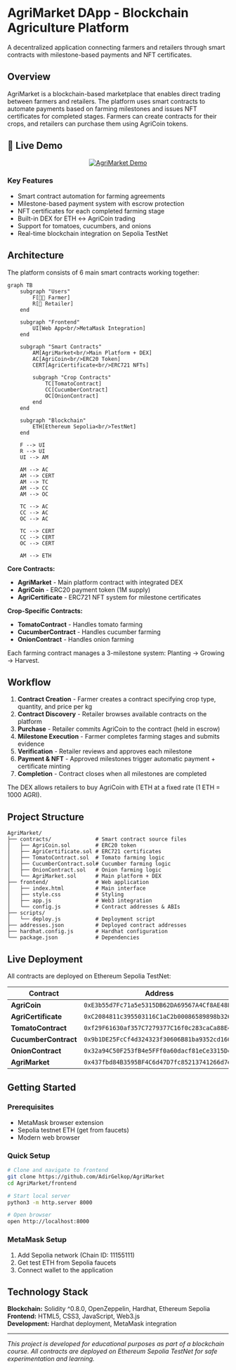 # AgriMarket DApp - Blockchain Agriculture Platform

A decentralized application connecting farmers and retailers through smart contracts with milestone-based payments and NFT certificates.

## Overview

AgriMarket is a blockchain-based marketplace that enables direct trading between farmers and retailers. The platform uses smart contracts to automate payments based on farming milestones and issues NFT certificates for completed stages. Farmers can create contracts for their crops, and retailers can purchase them using AgriCoin tokens.

## 🎥 Live Demo

<div align="center">

[![AgriMarket Demo](https://img.youtube.com/vi/NqkmF4H8WUA/0.jpg)](https://youtu.be/NqkmF4H8WUA)

</div>

### Key Features
- Smart contract automation for farming agreements
- Milestone-based payment system with escrow protection
- NFT certificates for each completed farming stage
- Built-in DEX for ETH ↔ AgriCoin trading
- Support for tomatoes, cucumbers, and onions
- Real-time blockchain integration on Sepolia TestNet

## Architecture

The platform consists of 6 main smart contracts working together:

```mermaid
graph TB
    subgraph "Users"
        F[👨‍🌾 Farmer]
        R[🏪 Retailer]
    end
    
    subgraph "Frontend"
        UI[Web App<br/>MetaMask Integration]
    end
    
    subgraph "Smart Contracts"
        AM[AgriMarket<br/>Main Platform + DEX]
        AC[AgriCoin<br/>ERC20 Token]
        CERT[AgriCertificate<br/>ERC721 NFTs]
        
        subgraph "Crop Contracts"
            TC[TomatoContract]
            CC[CucumberContract] 
            OC[OnionContract]
        end
    end
    
    subgraph "Blockchain"
        ETH[Ethereum Sepolia<br/>TestNet]
    end
    
    F --> UI
    R --> UI
    UI --> AM
    
    AM --> AC
    AM --> CERT
    AM --> TC
    AM --> CC
    AM --> OC
    
    TC --> AC
    CC --> AC
    OC --> AC
    
    TC --> CERT
    CC --> CERT
    OC --> CERT
    
    AM --> ETH
```

**Core Contracts:**
- **AgriMarket** - Main platform contract with integrated DEX
- **AgriCoin** - ERC20 payment token (1M supply)
- **AgriCertificate** - ERC721 NFT system for milestone certificates

**Crop-Specific Contracts:**
- **TomatoContract** - Handles tomato farming
- **CucumberContract** - Handles cucumber farming 
- **OnionContract** - Handles onion farming

Each farming contract manages a 3-milestone system: Planting → Growing → Harvest.

## Workflow

1. **Contract Creation** - Farmer creates a contract specifying crop type, quantity, and price per kg
2. **Contract Discovery** - Retailer browses available contracts on the platform
3. **Purchase** - Retailer commits AgriCoin to the contract (held in escrow)
4. **Milestone Execution** - Farmer completes farming stages and submits evidence
5. **Verification** - Retailer reviews and approves each milestone
6. **Payment & NFT** - Approved milestones trigger automatic payment + certificate minting
7. **Completion** - Contract closes when all milestones are completed

The DEX allows retailers to buy AgriCoin with ETH at a fixed rate (1 ETH = 1000 AGRI).

## Project Structure

```
AgriMarket/
├── contracts/              # Smart contract source files
│   ├── AgriCoin.sol        # ERC20 token
│   ├── AgriCertificate.sol # ERC721 certificates
│   ├── TomatoContract.sol  # Tomato farming logic
│   ├── CucumberContract.sol# Cucumber farming logic
│   ├── OnionContract.sol   # Onion farming logic
│   └── AgriMarket.sol      # Main platform + DEX
├── frontend/               # Web application
│   ├── index.html          # Main interface
│   ├── style.css           # Styling
│   ├── app.js              # Web3 integration
│   └── config.js           # Contract addresses & ABIs
├── scripts/
│   └── deploy.js           # Deployment script
├── addresses.json          # Deployed contract addresses
├── hardhat.config.js       # Hardhat configuration
└── package.json            # Dependencies
```

## Live Deployment

All contracts are deployed on Ethereum Sepolia TestNet:

| Contract | Address |
|----------|---------|
| **AgriCoin** | `0xE3b55d7Fc71a5e5315DB62DA69567A4Cf8AE48E7` |
| **AgriCertificate** | `0xC2084811c395503116C1aC2b00086589898b326A` |
| **TomatoContract** | `0xf29F61630af357C7279377C16f0c283caCa88E4f` |
| **CucumberContract** | `0x9b1DE25FcCf4d324323f30606B81ba9352cd1602` |
| **OnionContract** | `0x32a94C50F253fB4e5FFf0a60dacf81eCe3315Dc6` |
| **AgriMarket** | `0x437fbd84B3595BF4C6d47D7fc85213741266d7ef` |

## Getting Started

### Prerequisites
- MetaMask browser extension
- Sepolia testnet ETH (get from faucets)
- Modern web browser

### Quick Setup
```bash
# Clone and navigate to frontend
git clone https://github.com/AdirGelkop/AgriMarket
cd AgriMarket/frontend

# Start local server
python3 -m http.server 8000

# Open browser
open http://localhost:8000
```

### MetaMask Setup
1. Add Sepolia network (Chain ID: 11155111)
2. Get test ETH from Sepolia faucets
3. Connect wallet to the application

## Technology Stack

**Blockchain:** Solidity ^0.8.0, OpenZeppelin, Hardhat, Ethereum Sepolia  
**Frontend:** HTML5, CSS3, JavaScript, Web3.js  
**Development:** Hardhat deployment, MetaMask integration

---

*This project is developed for educational purposes as part of a blockchain course.*
*All contracts are deployed on Ethereum Sepolia TestNet for safe experimentation and learning.*